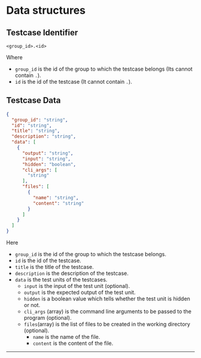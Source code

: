 
# Data structures

## Testcase Identifier

```
<group_id>.<id>
```

Where 
- `group_id` is the id of the group to which the testcase belongs (Its cannot contain `.`).
- `id` is the id of the testcase (It cannot contain `.`).


## Testcase Data

```json
{
  "group_id": "string",
  "id": "string",
  "title": "string",
  "description": "string",
  "data": [
    {
      "output": "string",
      "input": "string",
      "hidden": "boolean",
      "cli_args": [
        "string"
      ],
      "files": [
        {
          "name": "string",
          "content": "string"
        }
      ]
    }
  ]
}
```

Here
- `group_id` is the id of the group to which the testcase belongs.
- `id` is the id of the testcase.
- `title` is the title of the testcase.
- `description` is the description of the testcase.
- `data` is the test units of the testcases.
  - `input` is the input of the test unit (optional).
  - `output` is the expected output of the test unit.
  - `hidden` is a boolean value which tells whether the test unit is hidden or not.
  - `cli_args` (array) is the command line arguments to be passed to the program (optional).
  - `files`(array) is the list of files to be created in the working directory (optional).
    - `name` is the name of the file.
    - `content` is the content of the file.

---

